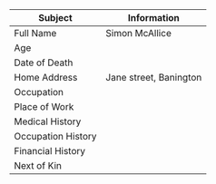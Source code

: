 | Subject            | Information            |
| ------------------ | ---------------------- |
| Full Name          | Simon McAllice         |
| Age                |                        |
| Date of Death      |                        |
| Home Address       | Jane street, Banington |
| Occupation         |                        |
| Place of Work      |                        |
| Medical History    |                        |
| Occupation History |                        |
| Financial History  |                        |
| Next of Kin        |                        |
